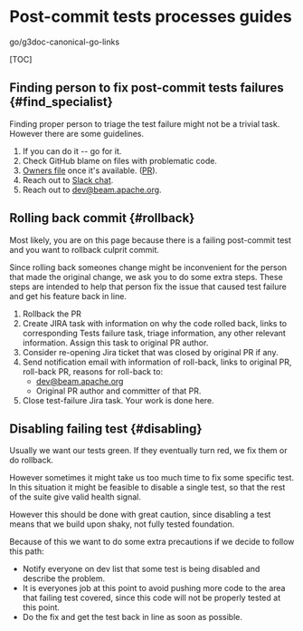 # Post-commit tests processes guides

go/g3doc-canonical-go-links

[TOC]

<!--*
# Document freshness: For more information, see go/fresh-source.
freshness: { owner: 'migryz' reviewed: '2018-07-16' }
*-->

## Finding person to fix post-commit tests failures {#find_specialist}

Finding proper person to triage the test failure might not be a trivial task.
However there are some guidelines.

1.  If you can do it -- go for it.
1.  Check GitHub blame on files with problematic code.
1.  [Owners file](https://github.com/apache/beam/blob/master/CODEOWNERS) once
    it's available. ([PR](https://github.com/apache/beam/pull/5909)).
1.  Reach out to
    [Slack chat](https://the-asf.slack.com/messages/C9H0YNP3P/apps/A0F7VRFKN/).
1.  Reach out to dev@beam.apache.org.

## Rolling back commit {#rollback}

Most likely, you are on this page because there is a failing post-commit test
and you want to rollback culprit commit.

Since rolling back someones change might be inconvenient for the person that
made the original change, we ask you to do some extra steps. These steps are
intended to help that person fix the issue that caused test failure and get his
feature back in line.

1.  Rollback the PR
1.  Create JIRA task with information on why the code rolled back, links to
    corresponding Tests failure task, triage information, any other relevant
    information. Assign this task to original PR author.
1.  Consider re-opening Jira ticket that was closed by original PR if any.
1.  Send notification email with information of roll-back, links to original PR,
    roll-back PR, reasons for roll-back to:
    *   dev@beam.apache.org
    *   Original PR author and committer of that PR.
1.  Close test-failure Jira task. Your work is done here.

## Disabling failing test {#disabling}

Usually we want our tests green. If they eventually turn red, we fix them or do
rollback.

However sometimes it might take us too much time to fix some specific test. In
this situation it might be feasible to disable a single test, so that the rest
of the suite give valid health signal.

However this should be done with great caution, since disabling a test means
that we build upon shaky, not fully tested foundation.

Because of this we want to do some extra precautions if we decide to follow this
path:

*   Notify everyone on dev list that some test is being disabled and describe
    the problem.
*   It is everyones job at this point to avoid pushing more code to the area
    that failing test covered, since this code will not be properly tested at
    this point.
*   Do the fix and get the test back in line as soon as possible.
